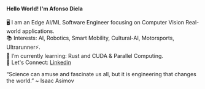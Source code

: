 #### **Hello World! I'm Afonso Diela** 

🖥️ I am an Edge AI/ML Software Engineer focusing on Computer Vision Real-world applications.<br>
📚 Interests:  AI, Robotics, Smart Mobility, Cultural-AI, Motorsports, Ultrarunner⚡.<br>
🌱 I’m currently learning: Rust and CUDA & Parallel Computing.<br>
🚀 Let's Connect: [Linkedin](https://www.linkedin.com/in/afonso-diela/) 


“Science can amuse and fascinate us all, but it is engineering that changes the world.” ~ Isaac Asimov

<!--
**afondiel/afondiel** is a ✨ _special_ ✨ repository because its `README.md` (this file) appears on your GitHub profile.

Here are some ideas to get you started:

- 🔭 I’m currently working on ...
- 🌱 I’m currently learning ...
- 👯 I’m looking to collaborate on ...
- 🤔 I’m looking for help with ...
- 💬 Ask me about ...
- 📫 How to reach me: ...
- 😄 Pronouns: ...
- ⚡ Fun fact: ...
-->
